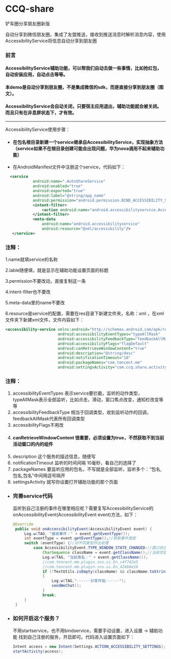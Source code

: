 # CCQ-share
铲车圈分享朋友圈新版

自动分享到微信朋友圈，集成了友盟推送，接收到推送消息时解析消息内容，使用AccessibilityService将信息自动分享到朋友圈

### 前言

#### AccessibilityService辅助功能，可以帮我们自动去做一些事情，比如抢红包，自动安装应用，自动点击等等。    
#### 本demo是自动分享到朋友圈，不是集成微信的sdk，而是直接分享到朋友圈（图文）。    
#### AccessibilityService会自动关闭，只要宿主应用退出，辅助功能就会被关闭。而且只有在非息屏状态下，才有效。

---------------------------------------------

AccessibilityService使用步骤：

-    #### 在包名根目录新建一个service继承自AccessibilityService，实现抽象方法（service如果不在根目录创建可能会出现问题，华为nova调用不起来辅助功能）
-    在AndroidManifest文件中注册这个service，代码如下：
```xml
  <service
            android:name=".AutoShareService"
            android:enabled="true"
            android:exported="true"
            android:label="@string/app_name"
            android:permission="android.permission.BIND_ACCESSIBILITY_SERVICE">
            <intent-filter>
                <action android:name="android.accessibilityservice.AccessibilityService"/>
            </intent-filter>
            <meta-data
                android:name="android.accessibilityservice"
                android:resource="@xml/accessibility"/>
   </service>
```

### 注释：
1.name就填service的名称

2.lable随便填，就是显示在辅助功能设置页面的标题

3.permission不要改动，直接复制这一条

4.intent-filter也不要改

5.meta-data里的name不要改

6.resource是service的配置，需要在res目录下新建文件夹，名称：xml ，在xml文件夹下新建xml文件，文件内容如下：


```xml
<accessibility-service xmlns:android="http://schemas.android.com/apk/res/android"
                       android:accessibilityEventTypes="typeAllMask"
                       android:accessibilityFeedbackType="feedbackAllMask"
                       android:accessibilityFlags="flagDefault"
                       android:canRetrieveWindowContent="true"
                       android:description="@string/desc"
                       android:notificationTimeout="10"
                       android:packageNames="com.tencent.mm"
                       android:settingsActivity="com.ccq.share.activity.MainSettingsActivity"/>
```

### 注释：
1. accessibilityEventTypes 表示service要拦截，监听的动作类型，typeAllMask表示全部监听，比如点击，滑动，窗口焦点改变，通知栏改变等等     
2. accessibilityFeedbackType 相当于回调类型，收到监听动作的回调，feedbackAllMask代表所有回调类型     
3. accessibilityFlags不用改          
4. #### canRetrieveWindowContent 很重要，必须设置为true，不然获取不到当前活动窗口的内的组件        
5. description 这个服务的描述信息，随便写           
6. notificationTimeout 监听的时间间隔 10毫秒，看自己的选择了            
7. packageNames 要监听应用的包名，不写就是全部监听，监听多个：“包名,包名,包名”中间用逗号隔开             
8. settingsActivity 就写你设置打开辅助功能的那个页面        


- ### 完善service代码   
   监听到自己注册的事件在哪里相应呢？需要复写AccessibilityService的onAccessibilityEvent(AccessibilityEvent event)方法，如下：
   
   ```java
   @Override
    public void onAccessibilityEvent(AccessibilityEvent event) {
        Log.w(TAG, "接收事件：" + event.getEventType());
        int eventType = event.getEventType();//获取事件类型
        switch (eventType) {//对不同类型作出处理
            case AccessibilityEvent.TYPE_WINDOW_STATE_CHANGED://窗口状态改变
                CharSequence className = event.getClassName();//当前页面activity的类名
                Log.w(TAG, "当前类名：" + event.getClassName());
                //com.tencent.mm.plugin.sns.ui.En_c4f742e5
                //com.tencent.mm.plugin.sns.ui.En_424b8e16
                if (!TextUtils.isEmpty(className) && className.toString().contains("com.tencent.mm.plugin.sns.ui"))
                {
                    Log.w(TAG,"------分享开始------");
                    sendWeChat();
                }
                break;
        }
    }
   ```


- ### 如何开启这个服务？    
   不用startservice，也不用bindservice，需要手动设置，进入设置 -> 辅助功能 找到自己注册的服务，开启即可。代码进入设置页面如下：
   
   ```java
   Intent access = new Intent(Settings.ACTION_ACCESSIBILITY_SETTINGS);
   startActivity(access);
   ```













